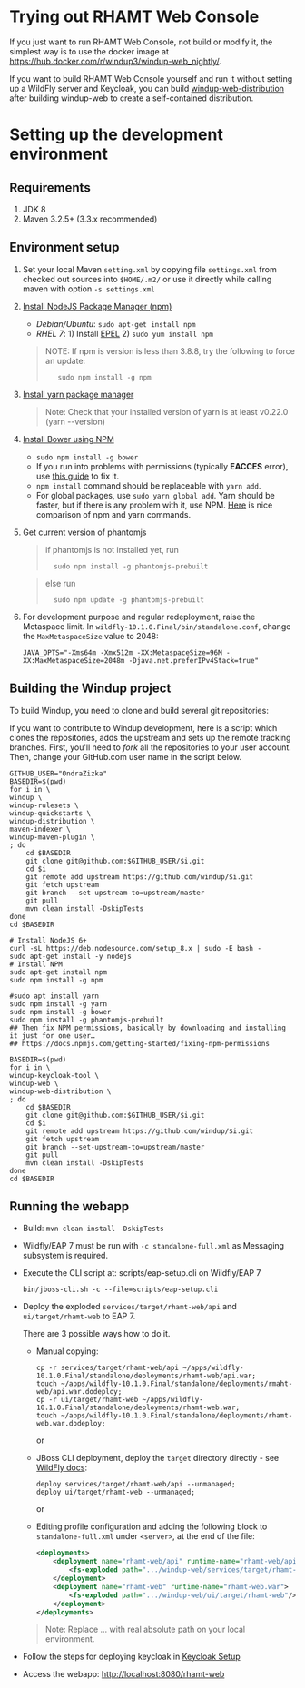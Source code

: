 Trying out RHAMT Web Console
=====================

If you just want to run RHAMT Web Console, not build or modify it, the simplest way is to use the docker image at https://hub.docker.com/r/windup3/windup-web_nightly/.

If you want to build RHAMT Web Console yourself and run it without setting up a WildFly server and Keycloak, you can build [windup-web-distribution](https://github.com/windup/windup-web-distribution) after building windup-web to create a self-contained distribution.


Setting up the development environment
======================================

Requirements
-------------

1. JDK 8
2. Maven 3.2.5+ (3.3.x recommended)

Environment setup
-----------------
1. Set your local Maven `setting.xml` by copying file `settings.xml` from checked out sources into `$HOME/.m2/` or use it directly while calling maven with option `-s settings.xml`

2. [Install NodeJS Package Manager (npm)](https://nodejs.org/en/download/package-manager/)
   * _Debian/Ubuntu_: `sudo apt-get install npm`
   * _RHEL 7_: 1) Install [EPEL](https://fedoraproject.org/wiki/EPEL/FAQ#How_can_I_install_the_packages_from_the_EPEL_software_repository.3F)  2) `sudo yum install npm`

   > NOTE: If npm is version is less than 3.8.8, try the following to force an update:
   >
   >        sudo npm install -g npm

3. [Install yarn package manager](https://yarnpkg.com/en/)

   > Note: Check that your installed version of yarn is at least v0.22.0 (yarn --version)

4. [Install Bower using NPM](http://bower.io/#install-bower)
    * `sudo npm install -g bower`
    * If you run into problems with permissions (typically **EACCES** error), use [this guide](https://docs.npmjs.com/getting-started/fixing-npm-permissions)
      to fix it.
    * `npm install` command should be replaceable with `yarn add`.
    * For global packages, use 
        `sudo yarn global add`. Yarn should be faster, but if there is any problem with it, use NPM.
         [Here](https://shift.infinite.red/npm-vs-yarn-cheat-sheet-8755b092e5cc#.pshfjyfo0) is nice comparison of npm and yarn commands.

5. Get current version of phantomjs
    
    > 
    > if phantomjs is not installed yet, run 
    >
    >       sudo npm install -g phantomjs-prebuilt
    
    > 
    > else run
    >
    >       sudo npm update -g phantomjs-prebuilt

6. For development purpose and regular redeployment, raise the Metaspace limit.
    In `wildfly-10.1.0.Final/bin/standalone.conf`, change the `MaxMetaspaceSize` value to 2048:

    ```
    JAVA_OPTS="-Xms64m -Xmx512m -XX:MetaspaceSize=96M -XX:MaxMetaspaceSize=2048m -Djava.net.preferIPv4Stack=true"
    ```


Building the Windup project
---------------------------

To build Windup, you need to clone and build several git repositories:

If you want to contribute to Windup development,
here is a script which clones the repositories, adds the upstream and sets up the remote tracking branches.
First, you'll need to _fork_ all the repositories to your user account.
Then, change your GitHub.com user name in the script below.

```
GITHUB_USER="OndraZizka"
BASEDIR=$(pwd)
for i in \
windup \
windup-rulesets \
windup-quickstarts \
windup-distribution \
maven-indexer \
windup-maven-plugin \
; do 
    cd $BASEDIR
    git clone git@github.com:$GITHUB_USER/$i.git
    cd $i
    git remote add upstream https://github.com/windup/$i.git
    git fetch upstream
    git branch --set-upstream-to=upstream/master
    git pull
    mvn clean install -DskipTests
done
cd $BASEDIR

# Install NodeJS 6+
curl -sL https://deb.nodesource.com/setup_8.x | sudo -E bash -
sudo apt-get install -y nodejs
# Install NPM
sudo apt-get install npm
sudo npm install -g npm

#sudo apt install yarn
sudo npm install -g yarn
sudo npm install -g bower
sudo npm install -g phantomjs-prebuilt
## Then fix NPM permissions, basically by downloading and installing it just for one user…
## https://docs.npmjs.com/getting-started/fixing-npm-permissions

BASEDIR=$(pwd)
for i in \
windup-keycloak-tool \
windup-web \
windup-web-distribution \
; do 
    cd $BASEDIR
    git clone git@github.com:$GITHUB_USER/$i.git
    cd $i
    git remote add upstream https://github.com/windup/$i.git
    git fetch upstream
    git branch --set-upstream-to=upstream/master
    git pull
    mvn clean install -DskipTests
done
cd $BASEDIR
```


Running the webapp
------------------

- Build: `mvn clean install -DskipTests`
- Wildfly/EAP 7 must be run with `-c standalone-full.xml` as Messaging subsystem is required.
- Execute the CLI script at: scripts/eap-setup.cli on Wildfly/EAP 7

    `bin/jboss-cli.sh -c --file=scripts/eap-setup.cli`

- Deploy the exploded `services/target/rhamt-web/api` and `ui/target/rhamt-web` to EAP 7.

    There are 3 possible ways how to do it.

    - Manual copying:

        ```
        cp -r services/target/rhamt-web/api ~/apps/wildfly-10.1.0.Final/standalone/deployments/rhamt-web/api.war;
        touch ~/apps/wildfly-10.1.0.Final/standalone/deployments/rmaht-web/api.war.dodeploy;
        cp -r ui/target/rhamt-web ~/apps/wildfly-10.1.0.Final/standalone/deployments/rhamt-web.war;
        touch ~/apps/wildfly-10.1.0.Final/standalone/deployments/rhamt-web.war.dodeploy;
        ```

        or

    - JBoss CLI deployment, deploy the `target` directory directly - see [WildFly docs](https://docs.jboss.org/author/display/WFLY10/Application+deployment#Applicationdeployment-UnmanagedDeployments):

        ```
        deploy services/target/rhamt-web/api --unmanaged;
        deploy ui/target/rhamt-web --unmanaged;
        ```

        or

    - Editing profile configuration and adding the following block to `standalone-full.xml` under `<server>`, at the end of the file:

        ```xml
        <deployments>
            <deployment name="rhamt-web/api" runtime-name="rhamt-web/api.war">
                <fs-exploded path=".../windup-web/services/target/rhamt-web/api"/>
            </deployment>
            <deployment name="rhamt-web" runtime-name="rhamt-web.war">
                <fs-exploded path=".../windup-web/ui/target/rhamt-web"/>
            </deployment>
        </deployments>
        ```
    > Note: Replace ... with real absolute path on your local environment.

- Follow the steps for deploying keycloak in [Keycloak Setup](./KEYCLOAK-SETUP.md)
- Access the webapp: <http://localhost:8080/rhamt-web>
